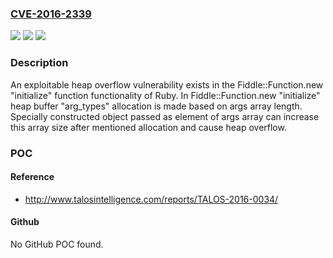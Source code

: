 ### [CVE-2016-2339](https://cve.mitre.org/cgi-bin/cvename.cgi?name=CVE-2016-2339)
![](https://img.shields.io/static/v1?label=Product&message=Ruby&color=blue)
![](https://img.shields.io/static/v1?label=Version&message=n%2Fa&color=blue)
![](https://img.shields.io/static/v1?label=Vulnerability&message=heap%20overflow%20vulnerability&color=brighgreen)

### Description

An exploitable heap overflow vulnerability exists in the Fiddle::Function.new "initialize" function functionality of Ruby. In Fiddle::Function.new "initialize" heap buffer "arg_types" allocation is made based on args array length. Specially constructed object passed as element of args array can increase this array size after mentioned allocation and cause heap overflow.

### POC

#### Reference
- http://www.talosintelligence.com/reports/TALOS-2016-0034/

#### Github
No GitHub POC found.

